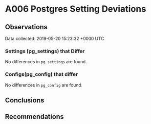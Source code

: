 # A006 Postgres Setting Deviations #

## Observations ##
Data collected: 2019-05-20 15:23:32 +0000 UTC  

### Settings (pg_settings) that Differ ###

No differences in `pg_settings` are found.

### Configs(pg_config) that differ ###

No differences in `pg_config` are found.



## Conclusions ##


## Recommendations ##

